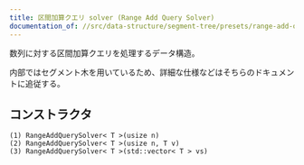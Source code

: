 ```yaml
---
title: 区間加算クエリ solver (Range Add Query Solver)
documentation_of: //src/data-structure/segment-tree/presets/range-add-query-solver.hpp
---
```


数列に対する区間加算クエリを処理するデータ構造。

内部ではセグメント木を用いているため、詳細な仕様などはそちらのドキュメントに追従する。

## コンストラクタ
```
(1) RangeAddQuerySolver< T >(usize n)
(2) RangeAddQuerySolver< T >(usize n, T v)
(3) RangeAddQuerySolver< T >(std::vector< T > vs)
```
